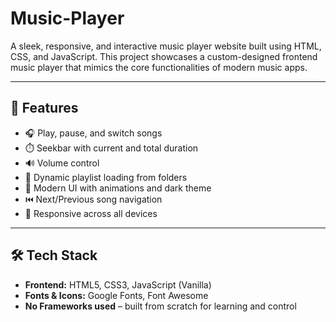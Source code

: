 # Music-Player
A sleek, responsive, and interactive music player website built using HTML, CSS, and JavaScript. This project showcases a custom-designed frontend music player that mimics the core functionalities of modern music apps.

---

## 🚀 Features

- 🎧 Play, pause, and switch songs
- ⏱️ Seekbar with current and total duration
- 🔊 Volume control
- 📂 Dynamic playlist loading from folders
- 🎨 Modern UI with animations and dark theme
- ⏮️ Next/Previous song navigation
- 📱 Responsive across all devices

---

## 🛠️ Tech Stack

- **Frontend:** HTML5, CSS3, JavaScript (Vanilla)
- **Fonts & Icons:** Google Fonts, Font Awesome
- **No Frameworks used** – built from scratch for learning and control